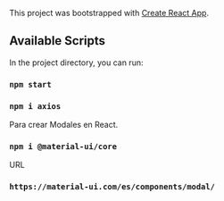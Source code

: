 This project was bootstrapped with [Create React App](https://github.com/facebook/create-react-app).

## Available Scripts

In the project directory, you can run:

### `npm start`

### `npm i axios`

Para crear Modales en React.
### `npm i @material-ui/core`
URL
### `https://material-ui.com/es/components/modal/`
